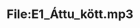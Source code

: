 ---
title: File:E1_Áttu_kött.mp3
recording of: Áttu kött?
reading speed: slow
speaker: E
license: CC0
---